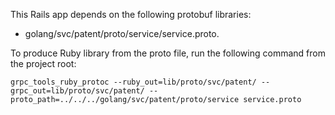 This Rails app depends on the following protobuf libraries:
- golang/svc/patent/proto/service/service.proto.

To produce Ruby library from the proto file, run the following command from the project root:

```shell
grpc_tools_ruby_protoc --ruby_out=lib/proto/svc/patent/ --grpc_out=lib/proto/svc/patent/ --proto_path=../../../golang/svc/patent/proto/service service.proto
```

